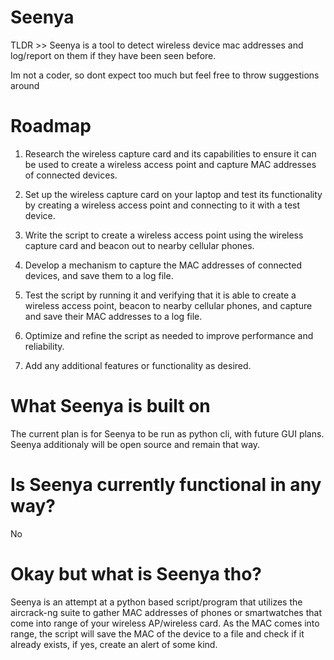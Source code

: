 # Seenya


TLDR >> Seenya is a tool to detect wireless device mac addresses and log/report on them if they have been seen before.

Im not a coder, so dont expect too much but feel free to throw suggestions around


# Roadmap

1. Research the wireless capture card and its capabilities to ensure it can be used to create a wireless access point and capture MAC addresses of connected devices.

2. Set up the wireless capture card on your laptop and test its functionality by creating a wireless access point and connecting to it with a test device.

3. Write the script to create a wireless access point using the wireless capture card and beacon out to nearby cellular phones.

4. Develop a mechanism to capture the MAC addresses of connected devices, and save them to a log file.

5. Test the script by running it and verifying that it is able to create a wireless access point, beacon to nearby cellular phones, and capture and save their MAC addresses to a log file.

6. Optimize and refine the script as needed to improve performance and reliability.

7. Add any additional features or functionality as desired.


# What Seenya is built on

The current plan is for Seenya to be run as python cli, with future GUI plans.
Seenya additionaly will be open source and remain that  way.


# Is Seenya currently functional in any way?

No


# Okay but what is  Seenya tho?

Seenya is an attempt at a python based script/program that utilizes the
aircrack-ng suite to gather MAC addresses of phones or smartwatches that
come into range of your wireless AP/wireless card. As the MAC comes into
range, the script will save the MAC of the device to a file and check if
it already exists, if yes, create an alert of some kind.
